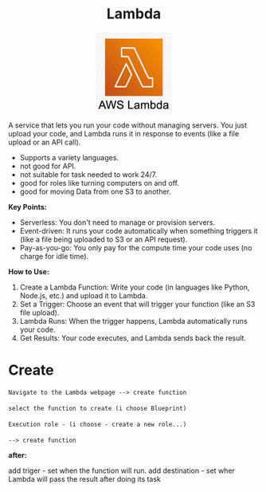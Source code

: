 <div align="center">

# **Lambda**

![Lambda](../pic/lambda.gif)

</div>

 A service that lets you run your code without managing servers. You just upload your code, and Lambda runs it in response to events (like a file upload or an API call).

  * Supports a variety languages.
  * not good for API.
  * not suitable for task needed to work 24/7.
  * good for roles like turning computers on and off.
  * good for moving Data from one S3 to another.

__Key Points:__

  * Serverless: You don't need to manage or provision servers.
  * Event-driven: It runs your code automatically when something triggers it (like a file being uploaded to S3 or an API request).
  * Pay-as-you-go: You only pay for the compute time your code uses (no charge for idle time).

__How to Use:__

  1. Create a Lambda Function: Write your code (in languages like Python, Node.js, etc.) and upload it to Lambda.
  2. Set a Trigger: Choose an event that will trigger your function (like an S3 file upload).
  3. Lambda Runs: When the trigger happens, Lambda automatically runs your code.
  4. Get Results: Your code executes, and Lambda sends back the result.

# Create

    Navigate to the Lambda webpage --> create function

    select the function to create (i choose Blueprint)

    Execution role - (i choose - create a new role...)

    --> create function

 __after:__

   add triger - set when the function will run.
   add destination - set wher Lambda will pass the result after doing its task
    
    
